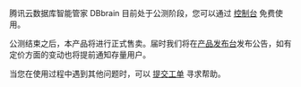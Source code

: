腾讯云数据库智能管家 DBbrain 目前处于公测阶段，您可以通过 [控制台](https://console.cloud.tencent.com/dbbrain/board) 免费使用。

公测结束之后，本产品将进行正式售卖。届时我们将在[产品发布台](https://intl.cloud.tencent.com/express)发布公告，如有定价方面的变动也将提前通知存量用户。  

当您在使用过程中遇到其他问题时，可以 [提交工单](https://console.cloud.tencent.com/workorder/category) 寻求帮助。
